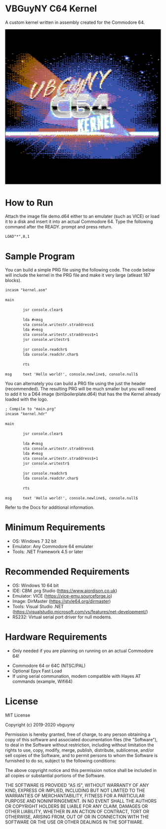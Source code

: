 # VBGuyNY C64 Kernel

A custom kernel written in assembly created for the Commodore 64.

![VBGuyNY C64 Kernel](https://raw.githubusercontent.com/vbguyny/c64kernel/master/doc/c64k.png)

# How to Run

Attach the image file demo.d64 either to an emulater (such as VICE) or load it to a disk and insert it into an actual Commodore 64.
Type the following command after the READY. prompt and press return.

```
LOAD"*",8,1
```

# Sample Program

You can build a simple PRG file using the following code. The code below will include the kernel in the PRG file and make it very large (atleast 187 blocks).

```
incasm "kernel.asm"

main

        jsr console.clear$

        lda #<msg
        sta console.writestr.straddress$
        lda #>msg
        sta console.writestr.straddress$+1
        jsr console.writestr$

        jsr console.readchr$
        lda console.readchr.char$

        rts

msg     text 'Hello world!', console.newline$, console.null$
```

You can alternately you can build a PRG file using the just the header (recommended). The resulting PRG will be much smaller but you will need to add it to a D64 image (bin\boilerplate.d64) that has the the Kernel already loaded with the logo.

```
; Compile to "main.prg"
incasm "kernel.hdr"

main

        jsr console.clear$

        lda #<msg
        sta console.writestr.straddress$
        lda #>msg
        sta console.writestr.straddress$+1
        jsr console.writestr$

        jsr console.readchr$
        lda console.readchr.char$

        rts

msg     text 'Hello world!', console.newline$, console.null$
```

Refer to the Docs for additional information.

# Minimum Requirements

- OS: Windows 7 32 bit
- Emulator: Any Commodore 64 emulater
- Tools: .NET Framework 4.5 or later

# Recommended Requirements

- OS: Windows 10 64 bit
- IDE: CBM .prg Studio (https://www.ajordison.co.uk)
- Emulator: VICE (https://vice-emu.sourceforge.io)
- Image: DirMaster (https://style64.org/dirmaster)
- Tools: Visual Studio .NET (https://visualstudio.microsoft.com/vs/features/net-development/)
- RS232: Virtual serial port driver for null modems. 

# Hardware Requirements

* Only needed if you are planning on running on an actual Commodore 64!

- Commodore 64 or 64C (NTSC/PAL)
- Optional Epyx Fast Load
- If using serial communation, modem compatible with Hayes AT commands (example, Wifi64)

# License

MIT License

Copyright (c) 2019-2020 vbguyny

Permission is hereby granted, free of charge, to any person obtaining a copy
of this software and associated documentation files (the "Software"), to deal
in the Software without restriction, including without limitation the rights
to use, copy, modify, merge, publish, distribute, sublicense, and/or sell
copies of the Software, and to permit persons to whom the Software is
furnished to do so, subject to the following conditions:

The above copyright notice and this permission notice shall be included in all
copies or substantial portions of the Software.

THE SOFTWARE IS PROVIDED "AS IS", WITHOUT WARRANTY OF ANY KIND, EXPRESS OR
IMPLIED, INCLUDING BUT NOT LIMITED TO THE WARRANTIES OF MERCHANTABILITY,
FITNESS FOR A PARTICULAR PURPOSE AND NONINFRINGEMENT. IN NO EVENT SHALL THE
AUTHORS OR COPYRIGHT HOLDERS BE LIABLE FOR ANY CLAIM, DAMAGES OR OTHER
LIABILITY, WHETHER IN AN ACTION OF CONTRACT, TORT OR OTHERWISE, ARISING FROM,
OUT OF OR IN CONNECTION WITH THE SOFTWARE OR THE USE OR OTHER DEALINGS IN THE
SOFTWARE.
